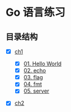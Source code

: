 # Go 语言练习

## 目录结构

- [x] [ch1](./ch1)

    - [x] [01. Hello World](./ch1/hello/helloworld.go)
    - [x] [02. echo](./ch1/echo/index.go)
    - [x] [03. flag](./ch1/flag/main.go)
    - [x] [04. fmt](./ch1/fmt/main.go)
    - [x] [05. server](./ch1/server/index.go)

- [x] [ch2](./ch2)
